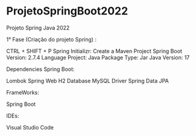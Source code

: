 # ProjetoSpringBoot2022

Projeto Spring Java 2022

1° Fase (Criação do projeto Spring) : 

CTRL + SHIFT + P 
Spring Initializr: Create a Maven Project
Spring Boot Version: 2.7.4
Language Project: Java
Package Type: Jar
Java Version: 17

Dependencies Spring Boot:

Lombok
Spring Web
H2 Database
MySQL Driver
Spring Data JPA

FrameWorks: 

Spring Boot

IDEs: 

Visual Studio Code
